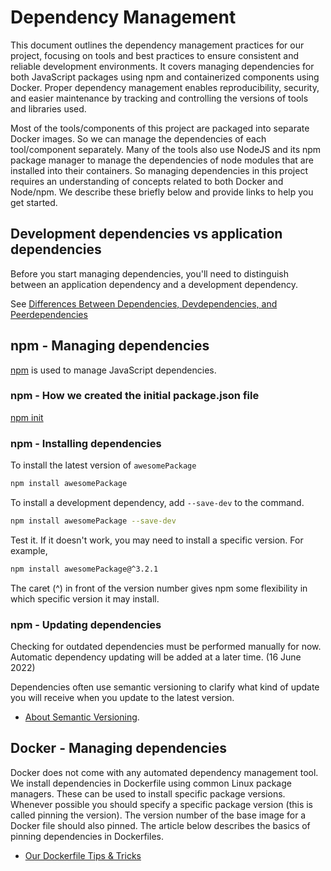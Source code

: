 # Dependency Management

This document outlines the dependency management practices for our project, focusing on tools and best practices to ensure consistent and reliable development environments. It covers managing dependencies for both JavaScript packages using npm and containerized components using Docker. Proper dependency management enables reproducibility, security, and easier maintenance by tracking and controlling the versions of tools and libraries used.

Most of the tools/components of this project are packaged into separate
Docker images. So we can manage the dependencies of each tool/component
separately. Many of the tools also use NodeJS and its npm package manager
to manage the dependencies of node modules that are installed into their
containers. So managing dependencies in this project requires an
understanding of concepts related to both Docker and Node/npm. We describe
these briefly below and provide links to help you get started.

## Development dependencies vs application dependencies

Before you start managing dependencies, you'll need to distinguish between
an application dependency and a development dependency.

See [Differences Between Dependencies, Devdependencies, and Peerdependencies](https://www.geeksforgeeks.org/difference-between-dependencies-devdependencies-and-peerdependencies/)

## npm - Managing dependencies

[npm](https://www.npmjs.com/) is used to manage JavaScript dependencies.

### npm - How we created the initial package.json file

[npm init](https://docs.npmjs.com/creating-a-package-json-file#creating-a-new-packagejson-file)

### npm - Installing dependencies

To install the latest version of `awesomePackage`

```bash
npm install awesomePackage
```

To install a development dependency, add `--save-dev` to the command.

```bash
npm install awesomePackage --save-dev
```

Test it. If it doesn't work, you may need to install a specific version.
For example,

``` bash
npm install awesomePackage@^3.2.1
```

The caret (^) in front of the version number gives npm some flexibility
in which specific version it may install.

### npm - Updating dependencies

Checking for outdated dependencies must be performed manually for now.
Automatic dependency updating will be added at a later time. (16 June 2022)

Dependencies often use semantic versioning to clarify what kind of
update you will receive when you update to the latest version.

* [About Semantic Versioning](https://docs.npmjs.com/about-semantic-versioning).

## Docker - Managing dependencies

Docker does not come with any automated dependency management tool.
We install dependencies in Dockerfile using common Linux package managers.
These can be used to install specific package versions. Whenever possible
you should specify a specific package version (this is called pinning the
version). The version number of the base image for a Docker file should also
pinned. The article below describes the basics of pinning dependencies in
Dockerfiles.

* [Our Dockerfile Tips & Tricks](https://www.balena.io/blog/our-dockerfile-tips-tricks/)
